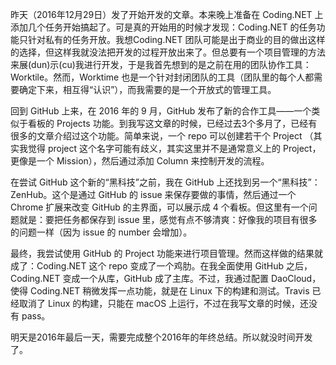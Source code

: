 昨天（2016年12月29日）发了开始开发的文章。本来晚上准备在 Coding.NET 上添加几个任务开始搞起了。可是真的开始用的时候才发现：Coding.NET 的任务功能只针对私有的任务开放。我想Coding.NET 团队可能是出于商业的目的做出这样的选择，但这样我就没法把开发的过程开放出来了。但总要有一个项目管理的方法来展(dun)示(cu)我进行开发，于是我首先想到的是之前在用的团队协作工具：Worktile。然而，Worktime 也是一个针对封闭团队的工具（团队里的每个人都需要确定下来，相互得“认识”），而我需要的是一个开放式的管理工具。

回到 GitHub 上来，在 2016 年的 9 月，GitHub 发布了新的合作工具——一个类似于看板的 Projects 功能。到我写这文章的时候，已经过去3个多月了，已经有很多的文章介绍过这个功能。简单来说，一个 repo 可以创建若干个 Project （其实我觉得 project 这个名字可能有歧义，其实这里并不是通常意义上的 Project，更像是一个 Mission），然后通过添加 Column 来控制开发的流程。

在尝试 GitHub 这个新的“黑科技”之前，我在 GitHub 上还找到另一个“黑科技”：ZenHub。这个是通过 GitHub 的 issue 来保存要做的事情，然后通过一个 Chrome 扩展来改变 GitHub 的主界面，可以展示成 4 个看板。但这里有一个问题就是：要把任务都保存到 issue 里，感觉有点不够清爽：好像我的项目有很多的问题一样（因为 issue 的 number 会增加）。

最终，我尝试使用 GitHub 的 Project 功能来进行项目管理。然而这样做的结果就成了：Coding.NET 这个 repo 变成了一个鸡肋。在我全面使用 GitHub 之后，Coding.NET 变成一个从库，GitHub 成了主库。不过，我通过配置 DaoCloud，使得 Coding.NET 稍微发挥一点功能，就是在 Linux 下的构建和测试。Travis 已经取消了 Linux 的构建，只能在 macOS 上运行，不过在我写文章的时候，还没有 pass。

明天是2016年最后一天，需要完成整个2016年的年终总结。所以就没时间开发了。